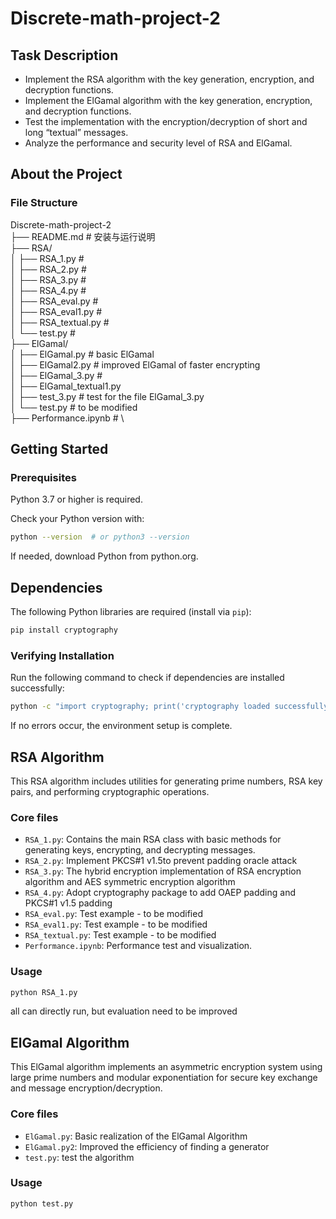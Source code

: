 # Discrete-math-project-2

## Task Description
- Implement the RSA algorithm with the key generation, encryption, and decryption functions.
- Implement the ElGamal algorithm with the key generation, encryption, and decryption functions.
- Test the implementation with the encryption/decryption of short and long “textual” messages.
- Analyze the performance and security level of RSA and ElGamal.

## About the Project

### File Structure

Discrete-math-project-2\
├── README.md # 安装与运行说明\
├── RSA/\
│ ├── RSA_1.py # \
│ ├── RSA_2.py # \
│ ├── RSA_3.py # \
│ ├── RSA_4.py # \
│ ├── RSA_eval.py # \
│ ├── RSA_eval1.py # \
│ ├── RSA_textual.py # \
│ └── test.py # \
├── ElGamal/\
│ ├── ElGamal.py # basic ElGamal\
│ ├── ElGamal2.py # improved ElGamal of faster encrypting\
│ ├── ElGamal_3.py # \
│ ├── ElGamal_textual1.py \
│ ├── test_3.py # test for the file ElGamal_3.py \
│ └── test.py # to be modified\
├── Performance.ipynb # \

## Getting Started

### Prerequisites
Python 3.7 or higher is required.

Check your Python version with:
```bash
python --version  # or python3 --version
```
If needed, download Python from python.org.

## Dependencies
The following Python libraries are required (install via `pip`):

```bash
pip install cryptography
```

### Verifying Installation
Run the following command to check if dependencies are installed successfully:
```bash
python -c "import cryptography; print('cryptography loaded successfully!')"
```
If no errors occur, the environment setup is complete.

## RSA Algorithm

This RSA algorithm includes utilities for generating prime numbers, RSA key pairs, and performing cryptographic operations.

### Core files
- `RSA_1.py`: Contains the main RSA class with basic methods for generating keys, encrypting, and decrypting messages.
- `RSA_2.py`: Implement PKCS#1 v1.5to prevent padding oracle attack
- `RSA_3.py`: The hybrid encryption implementation of RSA encryption algorithm and AES symmetric encryption algorithm
- `RSA_4.py`: Adopt cryptography package to add OAEP padding and PKCS#1 v1.5 padding
- `RSA_eval.py`: Test example - to be modified
- `RSA_eval1.py`: Test example - to be modified
- `RSA_textual.py`: Test example - to be modified
- `Performance.ipynb`: Performance test and visualization.

### Usage
```bash
python RSA_1.py
```
all can directly run, but evaluation need to be improved

## ElGamal Algorithm

This ElGamal algorithm implements an asymmetric encryption system using large prime numbers and modular exponentiation for secure key exchange and message encryption/decryption.

### Core files
- `ElGamal.py`: Basic realization of the ElGamal Algorithm
- `ElGamal.py2`: Improved the efficiency of finding a generator
- `test.py`: test the algorithm

### Usage
```bash
python test.py
```

